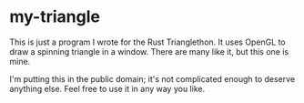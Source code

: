 my-triangle
===========

This is just a program I wrote for the Rust Trianglethon. It uses OpenGL to draw a spinning triangle in a window. There are many like it, but this one is mine.

I'm putting this in the public domain; it's not complicated enough to deserve anything else. Feel free to use it in any way you like.
